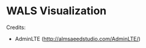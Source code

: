 WALS Visualization
===================




Credits:

* AdminLTE (<http://almsaeedstudio.com/AdminLTE/>)
